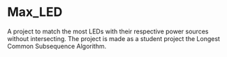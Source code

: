 # Max_LED
A project to match the most LEDs with their respective power sources 
without intersecting. The project is made as a student project 
the Longest Common Subsequence Algorithm.
